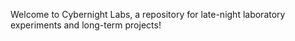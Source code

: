 Welcome to Cybernight Labs, a repository for late-night laboratory experiments and long-term projects!

